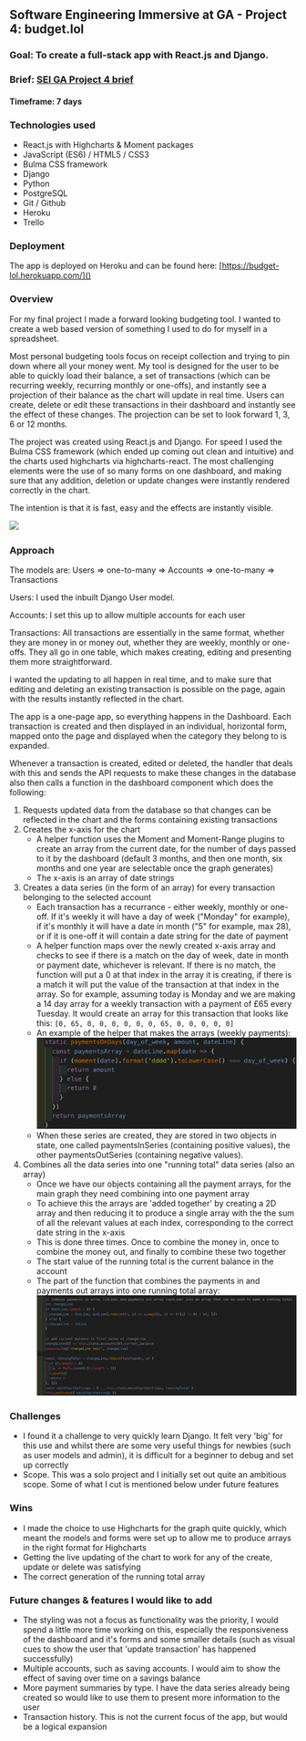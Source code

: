 ## Software Engineering Immersive at GA - Project 4: budget.lol

### Goal: To create a full-stack app with React.js and Django.

### Brief: [SEI GA Project 4 brief](p4_brief.md)


#### Timeframe: 7 days

### Technologies used
* React.js with Highcharts & Moment packages
* JavaScript (ES6) / HTML5 / CSS3
* Bulma CSS framework
* Django
* Python
* PostgreSQL
* Git / Github
* Heroku
* Trello

### Deployment
The app is deployed on Heroku and can be found here: [https://budget-lol.herokuapp.com/]()

### Overview
For my final project I made a forward looking budgeting tool. I wanted to create a web based version of something I used to do for myself in a spreadsheet. 

Most personal budgeting tools focus on receipt collection and trying to pin down where all your money went. My tool is designed for the user to be able to quickly load their balance, a set of transactions (which can be recurring weekly, recurring monthly or one-offs), and instantly see a projection of their balance as the chart will update in real time. Users can create, delete or edit these transactions in their dashboard and instantly see the effect of these changes. The projection can be set to look forward 1, 3, 6 or 12 months.

The project was created using React.js and Django. For speed I used the Bulma CSS framework (which ended up coming out clean and intuitive) and the charts used highcharts via highcharts-react. The most challenging elements were the use of so many forms on one dashboard, and making sure that any addition, deletion or update changes were instantly rendered correctly in the chart. 

The intention is that it is fast, easy and the effects are instantly visible.

![](readme_assets/add_first_transactions.gif)

### Approach
The models are:
Users => one-to-many => Accounts => one-to-many => Transactions

Users: I used the inbuilt Django User model.

Accounts: I set this up to allow multiple accounts for each user

Transactions: All transactions are essentially in the same format, whether they are money in or money out, whether they are weekly, monthly or one-offs. They all go in one table, which makes creating, editing and presenting them more straightforward.

I wanted the updating to all happen in real time, and to make sure that editing and deleting an existing transaction is possible on the page, again with the results instantly reflected in the chart.

The app is a one-page app, so everything happens in the Dashboard. Each transaction is created and then displayed in an individual, horizontal form, mapped onto the page and displayed when the category they belong to is expanded.

Whenever a transaction is created, edited or deleted, the handler that deals with this and sends the API requests to make these changes in the database also then calls a function in the dashboard component which does the following:

1. Requests updated data from the database so that changes can be reflected in the chart and the forms containing existing transactions
2. Creates the x-axis for the chart
	* 	A helper function uses the Moment and Moment-Range plugins to create an array from the current date, for the number of days passed to it by the dashboard (default 3 months, and then one month, six months and one year are selectable once the graph generates)
	*  The x-axis is an array of date strings
3. Creates a data series (in the form of an array) for every transaction belonging to the selected account
	* Each transaction has a recurrance - either weekly, monthly or one-off. If it's weekly it will have a day of week ("Monday" for example), if it's monthly it will have a date in month ("5" for example, max 28), or if it is one-off it will contain a date string for the date of payment
	* A helper function maps over the newly created x-axis array and checks to see if there is a match on the day of week, date in month or payment date, whichever is relevant. If there is no match, the function will put a 0 at that index in the array it is creating, if there is a match it will put the value of the transaction at that index in the array. So for example, assuming today is Monday and we are making a 14 day array for a weekly transaction with a payment of £65 every Tuesday. It would create an array for this transaction that looks like this: `[0, 65, 0, 0, 0, 0, 0, 0, 65, 0, 0, 0, 0, 0]`
	* An example of the helper that makes the arrays (weekly payments):
![](readme_assets/payment_array_example.png)
	* When these series are created, they are stored in two objects in state, one called paymentsInSeries (containing positive values), the other paymentsOutSeries (containing negative values).
4. Combines all the data series into one "running total" data series (also an array)
	* Once we have our objects containing all the payment arrays, for the main graph they need combining into one payment array
	* To achieve this the arrays are 'added together' by creating a 2D array and then reducing it to produce a single array with the the sum of all the relevant values at each index, corresponding to the correct date string in the x-axis 
	* This is done three times. Once to combine the money in, once to combine the money out, and finally to combine these two together
	* The start value of the running total is the current balance in the account
	* The part of the function that combines the payments in and payments out arrays into one running total array:
	![](readme_assets/running_total_example.png)

### Challenges

* I found it a challenge to very quickly learn Django. It felt very 'big' for this use and whilst there are some very useful things for newbies (such as user models and admin), it is difficult for a beginner to debug and set up correctly
* Scope. This was a solo project and I initially set out quite an ambitious scope. Some of what I cut is mentioned below under future features

### Wins
* I made the choice to use Highcharts for the graph quite quickly, which meant the models and forms were set up to allow me to produce arrays in the right format for Highcharts
* Getting the live updating of the chart to work for any of the create, update or delete was satisfying
* The correct generation of the running total array

### Future changes & features I would like to add
* The styling was not a focus as functionality was the priority, I would spend a little more time working on this, especially the responsiveness of the dashboard and it's forms and some smaller details (such as visual cues to show the user that 'update transaction' has happened successfully)
* Multiple accounts, such as saving accounts. I would aim to show the effect of saving over time on a savings balance
* More payment summaries by type. I have the data series already being created so would like to use them to present more information to the user
* Transaction history. This is not the current focus of the app, but would be a logical expansion

